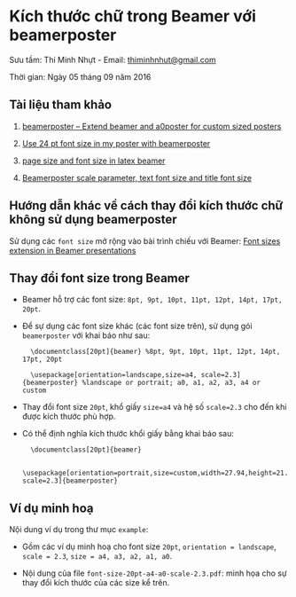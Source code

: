 # Kích thước chữ trong Beamer với beamerposter

Sưu tầm: Thi Minh Nhựt - Email: thiminhnhut@gmail.com

Thời gian: Ngày 05 tháng 09 năm 2016

## Tài liệu tham khảo

1. [beamerposter – Extend beamer and a0poster for custom sized posters](https://www.ctan.org/pkg/beamerposter)

2. [Use 24 pt font size in my poster with beamerposter](http://tex.stackexchange.com/questions/305880/use-24-pt-font-size-in-my-poster-with-beamerposter)

3. [page size and font size in latex beamer](http://tex.stackexchange.com/questions/113914/page-size-and-font-size-in-latex-beamer)

4. [Beamerposter scale parameter, text font size and title font size](http://tex.stackexchange.com/questions/53561/beamerposter-scale-parameter-text-font-size-and-title-font-size)

## Hướng dẫn khác về cách thay đổi kích thước chữ không sử dụng beamerposter

Sử dụng các `font size` mở rộng vào bài trình chiếu với Beamer: [Font sizes extension in Beamer presentations](https://github.com/h3int2um/latex/blob/master/beamer/font-size-beamer/font-size-extension-beamer/font-size-in-beamer-presentations.md)

## Thay đổi font size trong Beamer

* Beamer hỗ trợ các font size: `8pt, 9pt, 10pt, 11pt, 12pt, 14pt, 17pt, 20pt`.

* Để sự dụng các font size khác (các font size trên), sử dụng gói `beamerposter` với khai báo như sau:

		\documentclass[20pt]{beamer} %8pt, 9pt, 10pt, 11pt, 12pt, 14pt, 17pt, 20pt
		
		\usepackage[orientation=landscape,size=a4, scale=2.3]{beamerposter} %landscape or portrait; a0, a1, a2, a3, a4 or  custom
		
* Thay đổi font size `20pt`, khổ giấy `size=a4` và hệ số `scale=2.3` cho đến khi được kích thước phù hợp.

* Có thể định nghĩa kích thước khổi giấy bằng khai báo sau:
		
		\documentclass[20pt]{beamer}

		\usepackage[orientation=portrait,size=custom,width=27.94,height=21.59, scale=2.3]{beamerposter}

## Ví dụ minh hoạ

Nội dung ví dụ trong thư mục `example`:

* Gồm các ví dụ minh hoạ cho font size `20pt`, `orientation = landscape`, `scale = 2.3`, `size = a4, a3, a2, a1, a0`.

* Nội dung của file `font-size-20pt-a4-a0-scale-2.3.pdf`: minh họa cho sự thay đổi kích thước của các size kể trên.
